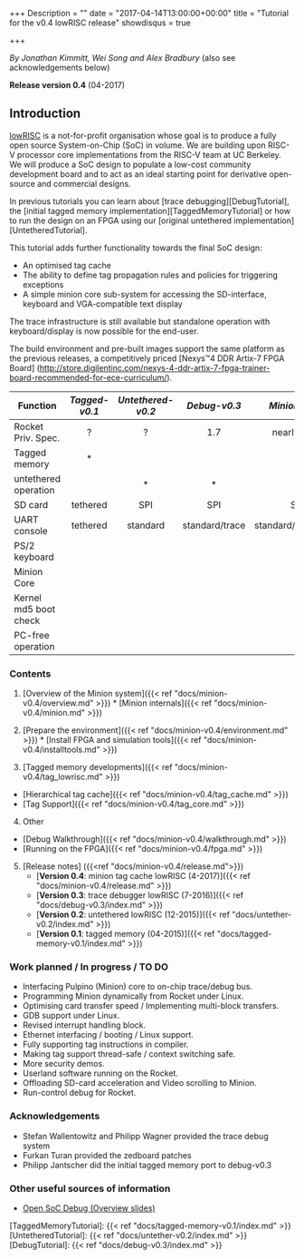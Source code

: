 +++
Description = ""
date = "2017-04-14T13:00:00+00:00"
title = "Tutorial for the v0.4 lowRISC release"
showdisqus = true

+++

_By Jonathan Kimmitt, Wei Song and Alex Bradbury_ (also see acknowledgements below)

**Release version 0.4** (04-2017)

## Introduction

[lowRISC][lowRISC] is a not-for-profit organisation whose goal is to
produce a fully open source System-on-Chip (SoC) in volume. We are
building upon RISC-V processor core implementations from the RISC-V
team at UC Berkeley. We will produce a SoC design to populate a
low-cost community development board and to act as an ideal starting
point for derivative open-source and commercial designs.

In previous tutorials you can learn about [trace debugging][DebugTutorial],
the [initial tagged memory implementation][TaggedMemoryTutorial] or how to run
the design on an FPGA using our [original untethered
implementation][UntetheredTutorial].

This tutorial adds further functionality towards the final SoC design:
* An optimised tag cache
* The ability to define tag propagation rules and policies for triggering exceptions
* A simple minion core sub-system for accessing the SD-interface, keyboard and VGA-compatible text display

The trace infrastructure is still available but standalone operation with keyboard/display is now possible for the end-user.

The build environment and pre-built images support the same platform as the previous releases, a competitively priced
[Nexys™4 DDR Artix-7 FPGA Board]
(http://store.digilentinc.com/nexys-4-ddr-artix-7-fpga-trainer-board-recommended-for-ece-curriculum/).

| Function              | _Tagged-v0.1_  | _Untethered-v0.2_ | _Debug-v0.3_ | _Minion-v0.4_ |
| --------------        | :----------:   | :--------------:  | :----------: | :-----------: |
| Rocket Priv. Spec.    |      ?         |       ?           |      1.7     | nearly 1.91   |
| Tagged memory         |   *            |                   |              | *             |
| untethered operation  |                |   *               |      *       | *             |
| SD card               | tethered       |   SPI             |      SPI     | SD            |
| UART console          | tethered       |   standard        |  standard/trace | standard/trace/VGA |
| PS/2 keyboard         |                |                   |              | *             |
| Minion Core           |                |                   |              | *             |
| Kernel md5 boot check |                |                   |              | *             |
| PC-free operation     |                |                   |              | *             |

### Contents

  1. [Overview of the Minion system]({{< ref "docs/minion-v0.4/overview.md" >}})
    * [Minion internals]({{< ref "docs/minion-v0.4/minion.md" >}})
  2. [Prepare the environment]({{< ref "docs/minion-v0.4/environment.md" >}})
    * [Install FPGA and simulation tools]({{< ref "docs/minion-v0.4/installtools.md" >}})
 
  3. [Tagged memory developments]({{< ref "docs/minion-v0.4/tag_lowrisc.md" >}})
   * [Hierarchical tag cache]({{< ref "docs/minion-v0.4/tag_cache.md" >}})
   * [Tag Support]({{< ref "docs/minion-v0.4/tag_core.md" >}})

  4. Other
   * [Debug Walkthrough]({{< ref "docs/minion-v0.4/walkthrough.md" >}})
   * [Running on the FPGA]({{< ref "docs/minion-v0.4/fpga.md" >}})
 
  5. [Release notes] ({{<ref "docs/minion-v0.4/release.md">}})
     * [**Version 0.4**: minion tag cache lowRISC (4-2017)]({{< ref "docs/minion-v0.4/release.md" >}})
     * [**Version 0.3**: trace debugger lowRISC (7-2016)]({{< ref "docs/debug-v0.3/index.md" >}})
     * [**Version 0.2**: untethered lowRISC (12-2015)]({{< ref "docs/untether-v0.2/index.md" >}})
     * [**Version 0.1**: tagged memory (04-2015)]({{< ref "docs/tagged-memory-v0.1/index.md" >}})

### Work planned / In progress / TO DO
* Interfacing Pulpino (Minion) core to on-chip trace/debug bus.
* Programming Minion dynamically from Rocket under Linux.
* Optimising card transfer speed / Implementing multi-block transfers.
* GDB support under Linux.
* Revised interrupt handling block.
* Ethernet interfacing / booting / Linux support.
* Fully supporting tag instructions in compiler.
* Making tag support thread-safe / context switching safe.
* More security demos.
* Userland software running on the Rocket.
* Offloading SD-card acceleration and Video scrolling to Minion.
* Run-control debug for Rocket.

### Acknowledgements
* Stefan Wallentowitz and Philipp Wagner provided the trace debug system
* Furkan Turan provided the zedboard patches
* Philipp Jantscher did the initial tagged memory port to debug-v0.3

### Other useful sources of information

  * [Open SoC Debug (Overview slides)](http://opensocdebug.org/slides/2015-11-12-overview/)

<!-- Links -->

[lowRISC]: http://www.lowrisc.org/
[TaggedMemoryTutorial]: {{< ref "docs/tagged-memory-v0.1/index.md" >}}
[UntetheredTutorial]: {{< ref "docs/untether-v0.2/index.md" >}}
[DebugTutorial]: {{< ref "docs/debug-v0.3/index.md" >}}

